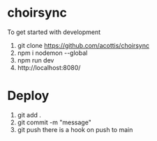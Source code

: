 # choirsync
To get started with development
1. git clone https://github.com/acottis/choirsync
2. npm i nodemon --global
3. npm run dev
4. http://localhost:8080/

# Deploy
1. git add .
2. git commit -m "message"
3. git push
there is a hook on push to main